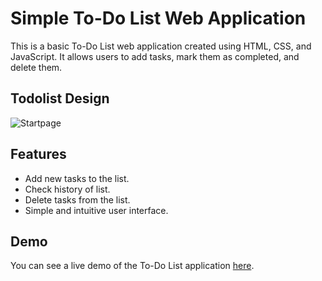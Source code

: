 # Simple To-Do List Web Application

This is a basic To-Do List web application created using HTML, CSS, and JavaScript. It allows users to add tasks, mark them as completed, and delete them.

## Todolist Design
![Startpage](https://github.com/MOHDNEHALKHAN/Todolist-app/assets/125626654/b13b369a-a391-4ede-bfdc-214f6756b9be)

## Features

- Add new tasks to the list.
- Check history of list.
- Delete tasks from the list.
- Simple and intuitive user interface.

## Demo

You can see a live demo of the To-Do List application [here](https://todolist-app-five-tau.vercel.app/).

